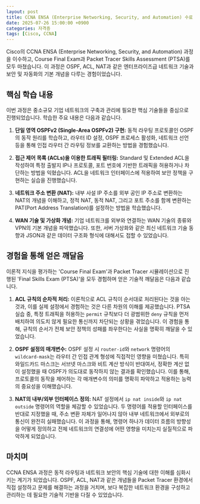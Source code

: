 ```yaml
---
layout: post
title: CCNA ENSA (Enterprise Networking, Security, and Automation) 수료
date: 2025-07-26 15:00:00 +0900
categories: 자격증
tags: [Cisco, CCNA]
---
```

Cisco의 CCNA ENSA (Enterprise Networking, Security, and Automation) 과정을 이수하고, Course Final Exam과 Packet Tracer Skills Assessment (PTSA)를 모두 마쳤습니다. 이 과정은 OSPF, ACL, NAT과 같은 엔터프라이즈급 네트워크 기술과 보안 및 자동화의 기본 개념을 다루는 경험이었습니다.

## 핵심 학습 내용

이번 과정은 중소규모 기업 네트워크의 구축과 관리에 필요한 핵심 기술들을 중심으로 진행되었습니다. 학습한 주요 내용은 다음과 같습니다.

1.  **단일 영역 OSPFv2 (Single-Area OSPFv2) 구현:** 동적 라우팅 프로토콜인 OSPF의 동작 원리를 학습하고, 라우터 ID 설정, OSPF 프로세스 활성화, 네트워크 선언 등을 통해 인접 라우터 간 라우팅 정보를 교환하는 방법을 경험했습니다.

2.  **접근 제어 목록 (ACLs)을 이용한 트래픽 필터링:** Standard 및 Extended ACL을 작성하여 특정 출발지 IP나 프로토콜, 포트 번호에 기반한 트래픽을 허용하거나 차단하는 방법을 익혔습니다. ACL을 네트워크 인터페이스에 적용하여 보안 정책을 구현하는 실습을 진행했습니다.

3.  **네트워크 주소 변환 (NAT):** 내부 사설 IP 주소를 외부 공인 IP 주소로 변환하는 NAT의 개념을 이해하고, 정적 NAT, 동적 NAT, 그리고 포트 주소를 함께 변환하는 PAT(Port Address Translation)를 설정하는 방법을 학습했습니다.

4.  **WAN 기술 및 가상화 개념:** 기업 네트워크를 외부와 연결하는 WAN 기술의 종류와 VPN의 기본 개념을 파악했습니다. 또한, 서버 가상화와 같은 최신 네트워크 기술 동향과 JSON과 같은 데이터 구조화 형식에 대해서도 접할 수 있었습니다.

## 경험을 통해 얻은 깨달음

이론적 지식을 평가하는 'Course Final Exam'과 Packet Tracer 시뮬레이션으로 진행된 'Final Skills Exam (PTSA)'을 모두 경험하며 얻은 기술적 깨달음은 다음과 같습니다.

1.  **ACL 규칙의 순차적 처리:** 이론적으로 ACL 규칙이 순서대로 처리된다는 것을 아는 것과, 이를 실제 설정에서 경험하는 것은 다른 차원의 이해를 제공했습니다. PTSA 실습 중, 특정 트래픽을 허용하는 `permit` 규칙보다 더 광범위한 `deny` 규칙을 먼저 배치하여 의도치 않게 필요한 통신까지 차단되는 상황을 겪었습니다. 이 경험을 통해, 규칙의 순서가 전체 보안 정책의 성패를 좌우한다는 사실을 명확히 깨달을 수 있었습니다.

2.  **OSPF 설정의 매개변수:** OSPF 설정 시 `router-id`와 `network` 명령어의 `wildcard-mask`는 라우터 간 인접 관계 형성에 직접적인 영향을 미쳤습니다. 특히 와일드카드 마스크는 서브넷 마스크와 비트 계산 방식이 반대여서, 정확한 계산 없이 설정했을 때 OSPF가 의도대로 동작하지 않는 결과를 확인했습니다. 이를 통해, 프로토콜의 동작을 제어하는 각 매개변수의 의미를 명확히 파악하고 적용하는 능력의 중요성을 이해했습니다.

3.  **NAT의 내부/외부 인터페이스 정의:** NAT 설정에서 `ip nat inside`와 `ip nat outside` 명령어의 역할을 체감할 수 있었습니다. 두 명령어를 적용할 인터페이스를 반대로 지정했을 때, 주소 변환 자체가 일어나지 않아 내부 네트워크에서 외부로의 통신이 완전히 실패했습니다. 이 과정을 통해, 명령어 하나가 데이터 흐름의 방향성을 어떻게 정의하고 전체 네트워크의 연결성에 어떤 영향을 미치는지 실질적으로 파악하게 되었습니다.

## 마치며

CCNA ENSA 과정은 동적 라우팅과 네트워크 보안의 핵심 기술에 대한 이해를 심화시키는 계기가 되었습니다. OSPF, ACL, NAT과 같은 개념들을 Packet Tracer 환경에서 직접 설정하고 문제를 해결하는 과정을 거치며, 보다 복잡한 네트워크 환경을 구성하고 관리하는 데 필요한 기술적 기반을 다질 수 있었습니다.
